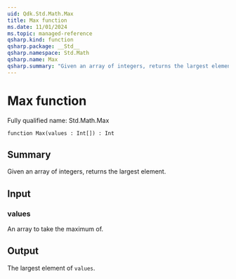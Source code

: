 ```yaml
---
uid: Qdk.Std.Math.Max
title: Max function
ms.date: 11/01/2024
ms.topic: managed-reference
qsharp.kind: function
qsharp.package: __Std__
qsharp.namespace: Std.Math
qsharp.name: Max
qsharp.summary: "Given an array of integers, returns the largest element."
---
```


# Max function

Fully qualified name: Std.Math.Max

```qsharp
function Max(values : Int[]) : Int
```

## Summary
Given an array of integers, returns the largest element.

## Input
### values
An array to take the maximum of.

## Output
The largest element of `values`.
